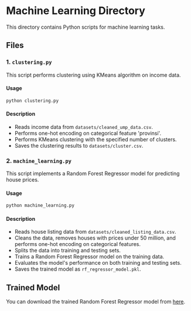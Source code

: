 # Machine Learning Directory

This directory contains Python scripts for machine learning tasks.

## Files

### 1. `clustering.py`

This script performs clustering using KMeans algorithm on income data.

#### Usage

```bash
python clustering.py
```

#### Description

- Reads income data from `datasets/cleaned_ump_data.csv`.
- Performs one-hot encoding on categorical feature 'provinsi'.
- Performs KMeans clustering with the specified number of clusters.
- Saves the clustering results to `datasets/cluster.csv`.

### 2. `machine_learning.py`

This script implements a Random Forest Regressor model for predicting house prices.

#### Usage

```bash
python machine_learning.py
```

#### Description

- Reads house listing data from `datasets/cleaned_listing_data.csv`.
- Cleans the data, removes houses with prices under 50 million, and performs one-hot encoding on categorical features.
- Splits the data into training and testing sets.
- Trains a Random Forest Regressor model on the training data.
- Evaluates the model's performance on both training and testing sets.
- Saves the trained model as `rf_regressor_model.pkl`.

## Trained Model

You can download the trained Random Forest Regressor model from [here](https://www.dropbox.com/scl/fi/g6wfirgh9ix4uvbovt6ms/rf_regressor_model.pkl?rlkey=rr6zrln6jk9tsu8m4qtk5wu5r&dl=0).
